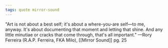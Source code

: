 ```yaml
---
tags: quote mirror-sound
---
```


"Art is not about a best self; it's about a where-you-are self—to me, anyway. It's about documenting that moment and letting that shine. And any little minutiae or cracks that come through, that's all important." —Rory Ferreira (R.A.P. Ferreira, FKA Milo), [[Mirror Sound]] pg. 25
